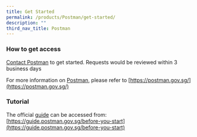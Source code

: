 ```yaml
---
title: Get Started
permalink: /products/Postman/get-started/
description: ""
third_nav_title: Postman
---
```

### **How to get access**
[Contact Postman](https://form.gov.sg/62b19812ff209e00126f2c47) to get started. Requests would be reviewed within 3 business days

For more information on [Postman](https://postman.gov.sg/), please refer to [https://postman.gov.sg/](https://postman.gov.sg/)

### **Tutorial**
The official [guide](https://guide.postman.gov.sg/before-you-start) can be accessed from: [https://guide.postman.gov.sg/before-you-start](https://guide.postman.gov.sg/before-you-start)